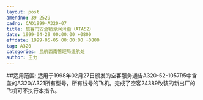 ```yaml
---
layout: post
amendno: 39-2529
cadno: CAD1999-A320-07
title: 旅客门安全销涂润滑脂（ATA52）
date: 1999-04-29 00:00:00 +0800
effdate: 1999-05-05 00:00:00 +0800
tag: A320
categories: 民航西南管理局适航处
author: 王力
---
```


##适用范围:
适用于1998年02月27日颁发的空客服务通告A320-52-1057R5中含盖的A320/A321所有型号，所有线号的飞机。完成了空客24389改装的新出厂的飞机可不执行本指令。

